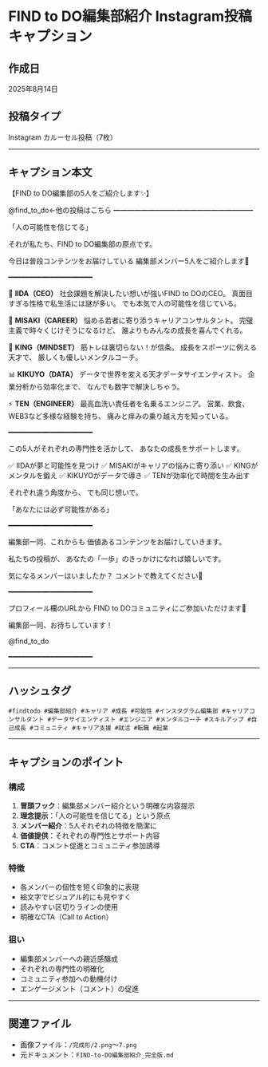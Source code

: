 # FIND to DO編集部紹介 Instagram投稿キャプション

## 作成日
2025年8月14日

## 投稿タイプ
Instagram カルーセル投稿（7枚）

---

## キャプション本文

【FIND to DO編集部の5人をご紹介します✨】

@find_to_do←他の投稿はこちら
━━━━━━━━━━━━━━━━━━━━

「人の可能性を信じてる」

それが私たち、FIND to DO編集部の原点です。

今日は普段コンテンツをお届けしている
編集部メンバー5人をご紹介します🎉

━━━━━━━━━━━━━━━━━━━━

👤 **IIDA（CEO）**
社会課題を解決したい想いが強いFIND to DOのCEO。
真面目すぎる性格で私生活には謎が多い。
でも本気で人の可能性を信じている。

👩 **MISAKI（CAREER）**
悩める若者に寄り添うキャリアコンサルタント。
完璧主義で時々くじけそうになるけど、
誰よりもみんなの成長を喜んでくれる。

💪 **KING（MINDSET）**
筋トレは裏切らない！が信条。
成長をスポーツに例える天才で、
厳しくも優しいメンタルコーチ。

📊 **KIKUYO（DATA）**
データで世界を変える天才データサイエンティスト。
企業分析から効率化まで、
なんでも数字で解決しちゃう。

⚡ **TEN（ENGINEER）**
最高血洗い責任者を名乗るエンジニア。
営業、飲食、WEB3など多様な経験を持ち、
痛みと痒みの乗り越え方を知っている。

━━━━━━━━━━━━━━━━━━━━

この5人がそれぞれの専門性を活かして、
あなたの成長をサポートします。

✅ IIDAが夢と可能性を見つけ
✅ MISAKIがキャリアの悩みに寄り添い
✅ KINGがメンタルを鍛え
✅ KIKUYOがデータで導き
✅ TENが効率化で時間を生み出す

それぞれ違う角度から、
でも同じ想いで。

「あなたには必ず可能性がある」

━━━━━━━━━━━━━━━━━━━━

編集部一同、これからも
価値あるコンテンツをお届けしていきます。

私たちの投稿が、
あなたの「一歩」のきっかけになれば嬉しいです。

気になるメンバーはいましたか？
コメントで教えてください💬

━━━━━━━━━━━━━━━━━━━━

プロフィール欄のURLから
FIND to DOコミュニティにご参加いただけます🌟

編集部一同、お待ちしています！

@find_to_do

━━━━━━━━━━━━━━━━━━━━

---

## ハッシュタグ

```
#findtodo #編集部紹介 #キャリア #成長 #可能性 #インスタグラム編集部 #キャリアコンサルタント #データサイエンティスト #エンジニア #メンタルコーチ #スキルアップ #自己成長 #コミュニティ #キャリア支援 #就活 #転職 #起業
```

---

## キャプションのポイント

### 構成
1. **冒頭フック**：編集部メンバー紹介という明確な内容提示
2. **理念提示**：「人の可能性を信じてる」という原点
3. **メンバー紹介**：5人それぞれの特徴を簡潔に
4. **価値提供**：それぞれの専門性とサポート内容
5. **CTA**：コメント促進とコミュニティ参加誘導

### 特徴
- 各メンバーの個性を短く印象的に表現
- 絵文字でビジュアル的にも見やすく
- 読みやすい区切りラインの使用
- 明確なCTA（Call to Action）

### 狙い
- 編集部メンバーへの親近感醸成
- それぞれの専門性の明確化
- コミュニティ参加への動機付け
- エンゲージメント（コメント）の促進

---

## 関連ファイル
- 画像ファイル：`/完成形/2.png`〜`7.png`
- 元ドキュメント：`FIND-to-DO編集部紹介_完全版.md`